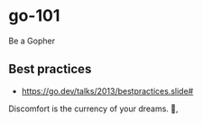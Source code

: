 # go-101

Be a Gopher

## Best practices

- https://go.dev/talks/2013/bestpractices.slide#


<!-- INSPIRATIONAL_QUOTE_START -->
Discomfort is the currency of your dreams.
👀,
<!-- INSPIRATIONAL_QUOTE_END -->

